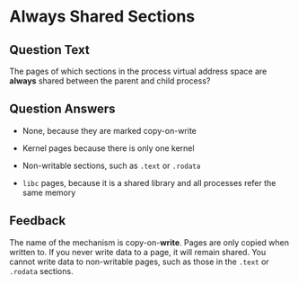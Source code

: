 # Always Shared Sections

## Question Text

The pages of which sections in the process virtual address space are **always** shared between the parent and child process?

## Question Answers

- None, because they are marked copy-on-write

- Kernel pages because there is only one kernel

+ Non-writable sections, such as `.text` or `.rodata`

- `libc` pages, because it is a shared library and all processes refer the same memory

## Feedback

The name of the mechanism is copy-on-**write**.
Pages are only copied when written to.
If you never write data to a page, it will remain shared.
You cannot write data to non-writable pages, such as those in the `.text` or `.rodata` sections.
